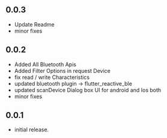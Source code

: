 ## 0.0.3

- Update Readme
- minor fixes

## 0.0.2

- Added All Bluetooth Apis
- Added Filter Options in request Device
- fix read / write Characteristics
- updated bluetooth plugin -> flutter_reactive_ble
- updated scanDevice Dialog box UI for android and Ios both
- minor fixes

## 0.0.1

- initial release.
